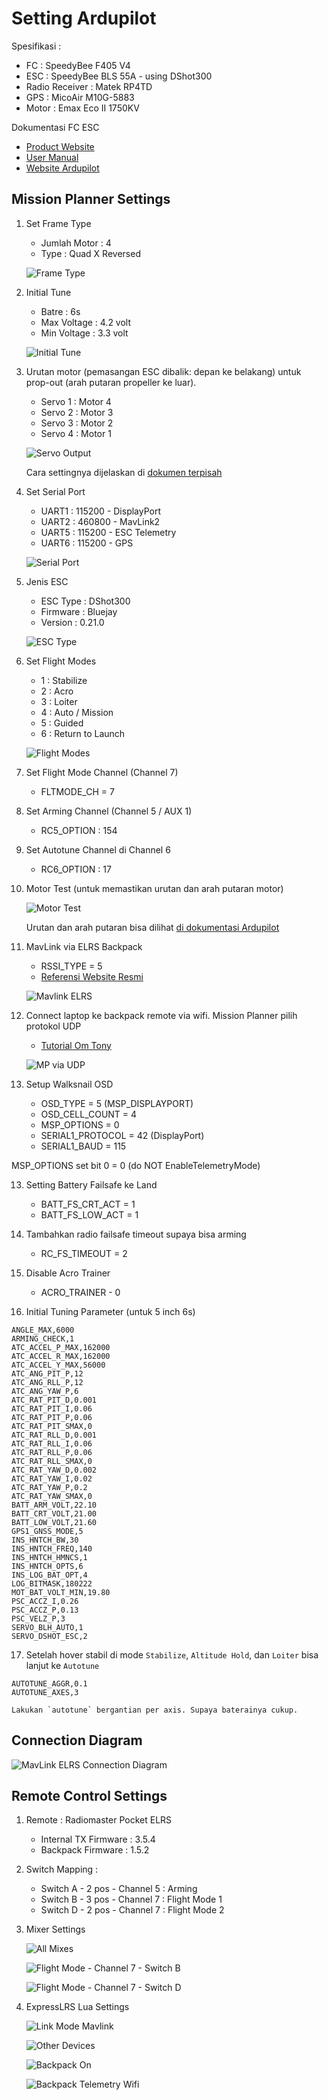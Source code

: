 # Setting Ardupilot #

Spesifikasi : 

* FC : SpeedyBee F405 V4 
* ESC : SpeedyBee BLS 55A - using DShot300
* Radio Receiver : Matek RP4TD
* GPS : MicoAir M10G-5883
* Motor : Emax Eco II 1750KV

Dokumentasi FC ESC

* [Product Website](https://www.speedybee.com/speedybee-f405-v4-bls-55a-30x30-fc-esc-stack/)
* [User Manual](https://store-fhxxhuiq8q.mybigcommerce.com/product_images/img_SpeedyBee_F405_V4_Stack/SpeedyBee_F405_V4_Stack_Manual_EN.pdf)
* [Website Ardupilot](https://ardupilot.org/copter/docs/common-speedybeef4-v3.html)

## Mission Planner Settings ##

1. Set Frame Type

    * Jumlah Motor : 4
    * Type : Quad X Reversed

    ![Frame Type](img/01-frame-type.png)

2. Initial Tune

    * Batre : 6s
    * Max Voltage : 4.2 volt
    * Min Voltage : 3.3 volt

    ![Initial Tune](img/02-initial-tune.png)

3. Urutan motor (pemasangan ESC dibalik: depan ke belakang) untuk prop-out (arah putaran propeller ke luar).
   
   * Servo 1 : Motor 4
   * Servo 2 : Motor 3
   * Servo 3 : Motor 2
   * Servo 4 : Motor 1

   ![Servo Output](img/servo-output-final.png)

   Cara settingnya dijelaskan di [dokumen terpisah](./cara-setup-urutan-motor.md)

4. Set Serial Port

    * UART1 : 115200 - DisplayPort
    * UART2 : 460800 - MavLink2
    * UART5 : 115200 - ESC Telemetry
    * UART6 : 115200 - GPS

    ![Serial Port](img/04-serial-ports.png)

5. Jenis ESC

    * ESC Type : DShot300
    * Firmware : Bluejay
    * Version : 0.21.0

    ![ESC Type](img/05-esc-type.png)

6. Set Flight Modes

    * 1 : Stabilize
    * 2 : Acro
    * 3 : Loiter
    * 4 : Auto / Mission
    * 5 : Guided
    * 6 : Return to Launch

    ![Flight Modes](img/06-flight-modes.png)

7. Set Flight Mode Channel (Channel 7)

    * FLTMODE_CH = 7

8. Set Arming Channel (Channel 5 / AUX 1)

    * RC5_OPTION : 154

9. Set Autotune Channel di Channel 6

    * RC6_OPTION : 17


10. Motor Test (untuk memastikan urutan dan arah putaran motor)

    ![Motor Test](img/07-motor-test.png)

    Urutan dan arah putaran bisa dilihat [di dokumentasi Ardupilot](https://ardupilot.org/copter/docs/connect-escs-and-motors.html)

12. MavLink via ELRS Backpack
   
    * RSSI_TYPE = 5
    * [Referensi Website Resmi](https://www.expresslrs.org/software/mavlink/)

    ![Mavlink ELRS](img/08-elrs-mavlink-rssi-type.png)

13. Connect laptop ke backpack remote via wifi. Mission Planner pilih protokol UDP

    * [Tutorial Om Tony](https://www.youtube.com/watch?v=EOUdSb7iJ2s)

    ![MP via UDP](img/09-mp-via-backpack.png)

14. Setup Walksnail OSD

    * OSD_TYPE = 5 (MSP_DISPLAYPORT)
    * OSD_CELL_COUNT = 4
    * MSP_OPTIONS = 0
    * SERIAL1_PROTOCOL = 42 (DisplayPort)
    * SERIAL1_BAUD = 115

MSP_OPTIONS set bit 0 = 0 (do NOT EnableTelemetryMode)

13. Setting Battery Failsafe ke Land

    * BATT_FS_CRT_ACT = 1
    * BATT_FS_LOW_ACT = 1

14. Tambahkan radio failsafe timeout supaya bisa arming

    * RC_FS_TIMEOUT = 2

15. Disable Acro Trainer

    * ACRO_TRAINER - 0

16. Initial Tuning Parameter (untuk 5 inch 6s)

```
ANGLE_MAX,6000
ARMING_CHECK,1
ATC_ACCEL_P_MAX,162000
ATC_ACCEL_R_MAX,162000
ATC_ACCEL_Y_MAX,56000
ATC_ANG_PIT_P,12
ATC_ANG_RLL_P,12
ATC_ANG_YAW_P,6
ATC_RAT_PIT_D,0.001
ATC_RAT_PIT_I,0.06
ATC_RAT_PIT_P,0.06
ATC_RAT_PIT_SMAX,0
ATC_RAT_RLL_D,0.001
ATC_RAT_RLL_I,0.06
ATC_RAT_RLL_P,0.06
ATC_RAT_RLL_SMAX,0
ATC_RAT_YAW_D,0.002
ATC_RAT_YAW_I,0.02
ATC_RAT_YAW_P,0.2
ATC_RAT_YAW_SMAX,0
BATT_ARM_VOLT,22.10
BATT_CRT_VOLT,21.00
BATT_LOW_VOLT,21.60
GPS1_GNSS_MODE,5
INS_HNTCH_BW,30
INS_HNTCH_FREQ,140
INS_HNTCH_HMNCS,1
INS_HNTCH_OPTS,6
INS_LOG_BAT_OPT,4
LOG_BITMASK,180222
MOT_BAT_VOLT_MIN,19.80
PSC_ACCZ_I,0.26
PSC_ACCZ_P,0.13
PSC_VELZ_P,3
SERVO_BLH_AUTO,1
SERVO_DSHOT_ESC,2
```

17. Setelah hover stabil di mode `Stabilize`, `Altitude Hold`, dan `Loiter` bisa lanjut ke `Autotune`

```
AUTOTUNE_AGGR,0.1
AUTOTUNE_AXES,3
```

    Lakukan `autotune` bergantian per axis. Supaya baterainya cukup.

## Connection Diagram ##

![MavLink ELRS Connection Diagram](img/connection-diagram.png)

## Remote Control Settings ##

1. Remote : Radiomaster Pocket ELRS

    * Internal TX Firmware : 3.5.4
    * Backpack Firmware : 1.5.2

2. Switch Mapping : 

    * Switch A - 2 pos - Channel 5 : Arming
    * Switch B - 3 pos - Channel 7 : Flight Mode 1
    * Switch D - 2 pos - Channel 7 : Flight Mode 2

3. Mixer Settings

    ![All Mixes](img/mixes-01-all.jpg)
    
    ![Flight Mode - Channel 7 - Switch B](img/mixes-02-flymod.jpg)
    
    ![Flight Mode - Channel 7 - Switch D](img/mixes-03-flymod.jpg)

4. ExpressLRS Lua Settings

    ![Link Mode Mavlink](img/elrs-mavlink-01-linkmode.jpg)
    
    ![Other Devices](img/elrs-mavlink-02-other-device.jpg)
    
    ![Backpack On](img/elrs-mavlink-03-backpack-on.jpg)

    ![Backpack Telemetry Wifi](img/elrs-mavlink-04-backpack-telemetry.jpg)
